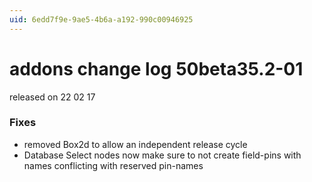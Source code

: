 ```yaml
---
uid: 6edd7f9e-9ae5-4b6a-a192-990c00946925
---
```


# addons change log 50beta35.2-01
released on 22 02 17  

### Fixes
* removed Box2d to allow an independent release cycle  
* Database Select nodes now make sure to not create field-pins with names conflicting with reserved pin-names  
